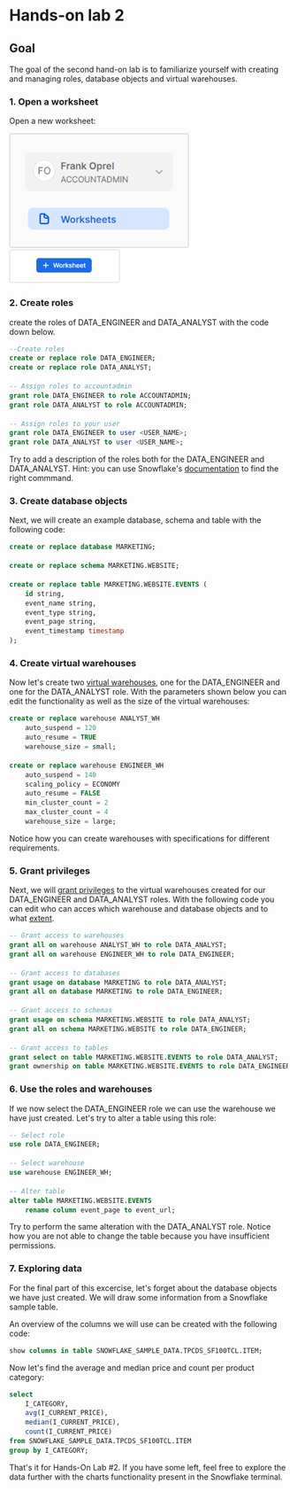 # Hands-on lab 2

## Goal
The goal of the second hand-on lab is to familiarize yourself with creating and managing roles, database objects and virtual warehouses.

### 1. Open a worksheet
Open a new worksheet:

<img src="https://github.com/foprel/snowflake-101-training/blob/main/images/worksheet-menu.png" width="325">
<img src="https://github.com/foprel/snowflake-101-training/blob/main/images/worksheet-add.png" width="200">

### 2. Create roles
create the roles of DATA_ENGINEER and DATA_ANALYST with the code down below. 
```sql
--Create roles
create or replace role DATA_ENGINEER;
create or replace role DATA_ANALYST;

-- Assign roles to accountadmin
grant role DATA_ENGINEER to role ACCOUNTADMIN;
grant role DATA_ANALYST to role ACCOUNTADMIN;

-- Assign roles to your user
grant role DATA_ENGINEER to user <USER_NAME>;
grant role DATA_ANALYST to user <USER_NAME>;
```

Try to add a description of the roles both for the DATA_ENGINEER and DATA_ANALYST. Hint: you can use Snowflake's [documentation](https://docs.snowflake.com/en/sql-reference/sql/create-role.html) to find the right commmand.

### 3. Create database objects 
Next, we will create an example database, schema and table with the following code:

```sql
create or replace database MARKETING;

create or replace schema MARKETING.WEBSITE;

create or replace table MARKETING.WEBSITE.EVENTS ( 
    id string,
    event_name string,
    event_type string,
    event_page string,
    event_timestamp timestamp
);
```

### 4. Create virtual warehouses
Now let's create two [virtual warehouses](https://docs.snowflake.com/en/sql-reference/sql/create-warehouse.html), one for the DATA_ENGINEER and one for the DATA_ANALYST role. With the parameters shown below you can edit the functionality as well as the size of the virtual warehouses: 

```sql
create or replace warehouse ANALYST_WH
    auto_suspend = 120
    auto_resume = TRUE
    warehouse_size = small;
    
create or replace warehouse ENGINEER_WH
    auto_suspend = 140
    scaling_policy = ECONOMY
    auto_resume = FALSE
    min_cluster_count = 2
    max_cluster_count = 4
    warehouse_size = large;
```

Notice how you can create warehouses with specifications for different requirements. 

###  5. Grant privileges
Next, we will [grant privileges](https://docs.snowflake.com/en/sql-reference/sql/grant-privilege.html) to the virtual warehouses created for our DATA_ENGINEER and DATA_ANALYST roles. With the following code you can edit who can acces which warehouse and database objects and to what [extent](https://docs.snowflake.com/en/user-guide/security-access-control-privileges.html). 

```sql
-- Grant access to warehouses
grant all on warehouse ANALYST_WH to role DATA_ANALYST;
grant all on warehouse ENGINEER_WH to role DATA_ENGINEER;

-- Grant access to databases
grant usage on database MARKETING to role DATA_ANALYST;
grant all on database MARKETING to role DATA_ENGINEER;

-- Grant access to schemas
grant usage on schema MARKETING.WEBSITE to role DATA_ANALYST;
grant all on schema MARKETING.WEBSITE to role DATA_ENGINEER;

-- Grant access to tables
grant select on table MARKETING.WEBSITE.EVENTS to role DATA_ANALYST;
grant ownership on table MARKETING.WEBSITE.EVENTS to role DATA_ENGINEER;
```

###  6. Use the roles and warehouses
If we now select the DATA_ENGINEER role we can use the warehouse we have just created. Let's try to alter a table using this role:

```sql
-- Select role
use role DATA_ENGINEER;

-- Select warehouse
use warehouse ENGINEER_WH; 

-- Alter table
alter table MARKETING.WEBSITE.EVENTS
    rename column event_page to event_url;
```

Try to perform the same alteration with the DATA_ANALYST role. Notice how you are not able to change the table because you have insufficient permissions.

###  7. Exploring data
For the final part of this excercise, let's forget about the database objects we have just created. We will draw some information from a Snowflake sample table.

An overview of the columns we will use can be created with the following code:

```sql
show columns in table SNOWFLAKE_SAMPLE_DATA.TPCDS_SF100TCL.ITEM;
```

Now let's find the average and median price and count per product category:

```sql
select
    I_CATEGORY,
    avg(I_CURRENT_PRICE),
    median(I_CURRENT_PRICE),
    count(I_CURRENT_PRICE)
from SNOWFLAKE_SAMPLE_DATA.TPCDS_SF100TCL.ITEM
group by I_CATEGORY;
```

That's it for Hands-On Lab #2. If you have some left, feel free to explore the data further with the charts functionality present in the Snowflake terminal. 

